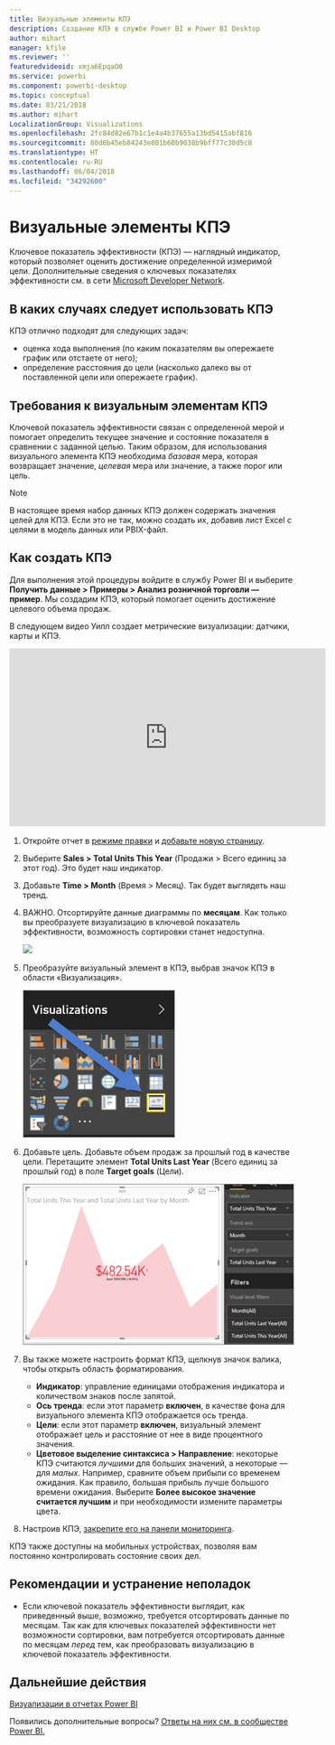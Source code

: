 ```yaml
---
title: Визуальные элементы КПЭ
description: Создание КПЭ в службе Power BI и Power BI Desktop
author: mihart
manager: kfile
ms.reviewer: ''
featuredvideoid: xmja6EpqaO0
ms.service: powerbi
ms.component: powerbi-desktop
ms.topic: conceptual
ms.date: 03/21/2018
ms.author: mihart
LocalizationGroup: Visualizations
ms.openlocfilehash: 2fc84d82e67b1c1e4a4b37655a13bd5415abf816
ms.sourcegitcommit: 80d6b45eb84243e801b60b9038b9bff77c30d5c8
ms.translationtype: HT
ms.contentlocale: ru-RU
ms.lasthandoff: 06/04/2018
ms.locfileid: "34292600"
---
```

# <a name="kpi-visuals"></a>Визуальные элементы КПЭ
Ключевое показатель эффективности (КПЭ) — наглядный индикатор, который позволяет оценить достижение определенной измеримой цели. Дополнительные сведения о ключевых показателях эффективности см. в сети [Microsoft Developer Network](https://msdn.microsoft.com/library/hh272050).

## <a name="when-to-use-a-kpi"></a>В каких случаях следует использовать КПЭ
КПЭ отлично подходят для следующих задач:

* оценка хода выполнения (по каким показателям вы опережаете график или отстаете от него);
* определение расстояния до цели (насколько далеко вы от поставленной цели или опережаете график).   

## <a name="kpi-visual-requirements"></a>Требования к визуальным элементам КПЭ
Ключевой показатель эффективности связан с определенной мерой и помогает определить текущее значение и состояние показателя в сравнении с заданной целью. Таким образом, для использования визуального элемента КПЭ необходима *базовая* мера, которая возвращает значение, *целевая* мера или значение, а также порог или цель.

> [!NOTE]
> В настоящее время набор данных КПЭ должен содержать значения целей для КПЭ. Если это не так, можно создать их, добавив лист Excel с целями в модель данных или PBIX-файл.
> 
> 

## <a name="how-to-create-a-kpi"></a>Как создать КПЭ
Для выполнения этой процедуры войдите в службу Power BI и выберите **Получить данные > Примеры > Анализ розничной торговли — пример**. Мы создадим КПЭ, который помогает оценить достижение целевого объема продаж.

В следующем видео Уилл создает метрические визуализации: датчики, карты и КПЭ.

<iframe width="560" height="315" src="https://www.youtube.com/embed/xmja6EpqaO0?list=PL1N57mwBHtN0JFoKSR0n-tBkUJHeMP2cP" frameborder="0" allowfullscreen></iframe>

1. Откройте отчет в [режиме правки](service-reading-view-and-editing-view.md) и [добавьте новую страницу](power-bi-report-add-page.md).    
2. Выберите **Sales > Total Units This Year** (Продажи > Всего единиц за этот год).  Это будет наш индикатор.
3. Добавьте **Time > Month** (Время > Месяц).  Так будет выглядеть наш тренд.
4. ВАЖНО. Отсортируйте данные диаграммы по **месяцам**. Как только вы преобразуете визуализацию в ключевой показатель эффективности, возможность сортировки станет недоступна.

    ![](media/power-bi-visualization-kpi/power-bi-sort-by-month.png)
5. Преобразуйте визуальный элемент в КПЭ, выбрав значок КПЭ в области «Визуализация».
   
    ![](media/power-bi-visualization-kpi/power-bi-kpi-icon.png)
6. Добавьте цель. Добавьте объем продаж за прошлый год в качестве цели. Перетащите элемент **Total Units Last Year** (Всего единиц за прошлый год) в поле **Target goals** (Цели).
   
    ![](media/power-bi-visualization-kpi/power-bi-kpi.png)
7. Вы также можете настроить формат КПЭ, щелкнув значок валика, чтобы открыть область форматирования.
   
   * **Индикатор**: управление единицами отображения индикатора и количеством знаков после запятой.
   * **Ось тренда**: если этот параметр **включен**, в качестве фона для визуального элемента КПЭ отображается ось тренда.  
   * **Цели**: если этот параметр **включен**, визуальный элемент отображает цель и расстояние от нее в виде процентного значения.
   * **Цветовое выделение синтаксиса > Направление**: некоторые КПЭ считаются *лучшими* для больших значений, а некоторые — для *малых*. Например, сравните объем прибыли со временем ожидания. Как правило, большая прибыль лучше большого времени ожидания. Выберите **Более высокое значение считается лучшим** и при необходимости измените параметры цвета.

1. Настроив КПЭ, [закрепите его на панели мониторинга](service-dashboard-pin-tile-from-report.md).

КПЭ также доступны на мобильных устройствах, позволяя вам постоянно контролировать состояние своих дел.

## <a name="considerations-and-troubleshooting"></a>Рекомендации и устранение неполадок
* Если ключевой показатель эффективности выглядит, как приведенный выше, возможно, требуется отсортировать данные по месяцам. Так как для ключевых показателей эффективности нет возможности сортировки, вам потребуется отсортировать данные по месяцам *перед* тем, как преобразовать визуализацию в ключевой показатель эффективности.

## <a name="next-steps"></a>Дальнейшие действия

[Визуализации в отчетах Power BI](power-bi-report-visualizations.md)

Появились дополнительные вопросы? [Ответы на них см. в сообществе Power BI.](http://community.powerbi.com/)

